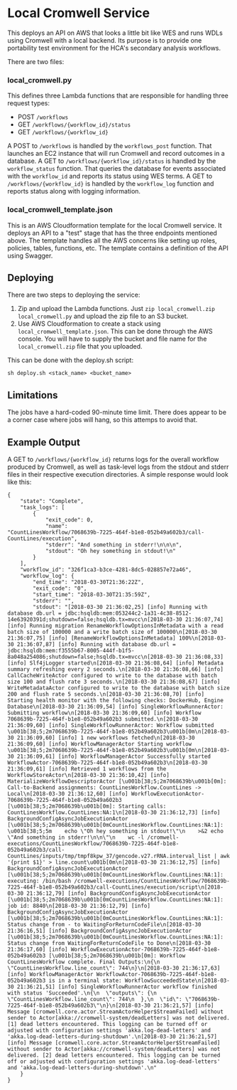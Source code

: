 # Local Cromwell Service

This deploys an API on AWS that looks a little bit like WES and runs WDLs using
Cromwell with a local backend. Its purpose is to provide one portability test
environment for the HCA's secondary analysis workflows.

There are two files:

### local_cromwell.py
This defines three Lambda functions that are responsible for handling three
request types:

- POST `/workflows`
- GET `/workflows/{workflow_id}/status`
- GET `/workflows/{workflow_id}`

A POST to `/workflows` is handled by the `workflows_post` function. That
launches an EC2 instance that will run Cromwell and record outcomes in a
database. A GET to `/workflows/{workflow_id}/status` is handled by the
`workflow_status` function. That queries the database for events associated
with the `workflow_id` and reports its status using WES terms. A GET to
`/workflows/{workflow_id}` is handled by the `workflow_log` function and
reports status along with logging information.

### local_cromwell_template.json
This is an AWS Cloudformation template for the local Cromwell service. It
deploys an API to a "test" stage that has the three endpoints mentioned above.
The template handles all the AWS concerns like setting up roles, policies,
tables, functions, etc. The template contains a definition of the API using
Swagger.

## Deploying
There are two steps to deploying the service:
1. Zip and upload the Lambda functions. Just `zip local_cromwell.zip
   local_cromwell.py` and upload the zip file to an S3 bucket.
2. Use AWS Cloudformation to create a stack using
   `local_cromwell_template.json`. This can be done through the AWS console.
   You will have to supply the bucket and file name for the
   `local_cromwell.zip` file that you uploaded.

This can be done with the deploy.sh script:
```
sh deploy.sh <stack_name> <bucket_name>
```

## Limitations
The jobs have a hard-coded 90-minute time limit. There does appear to be a
corner case where jobs will hang, so this attemps to avoid that.

## Example Output

A GET to `/workflows/{workflow_id}` returns logs for the overall workflow
produced by Cromwell, as well as task-level logs from the stdout and stderr
files in their respective execution directories. A simple response would look
like this:

```
{
    "state": "Complete",
    "task_logs": [
        {
            "exit_code": 0,
            "name":
"CountLinesWorkflow/7068639b-7225-464f-b1e8-052b49a602b3/call-CountLines/execution",
            "stderr": "And something in stderr!\n\n\n",
            "stdout": "Oh hey something in stdout!\n"
        }
    ],
    "workflow_id": "326f1ca3-b3ce-4281-8dc5-028857e72a46",
    "workflow_log": {
        "end_time": "2018-03-30T21:36:22Z",
        "exit_code": "0",
        "start_time": "2018-03-30T21:35:59Z",
        "stderr": "",
        "stdout": "[2018-03-30 21:36:02,25] [info] Running with database db.url = jdbc:hsqldb:mem:053244c2-1a31-4c38-8512-14e63920391d;shutdown=false;hsqldb.tx=mvcc\n[2018-03-30 21:36:07,74] [info] Running migration RenameWorkflowOptionsInMetadata with a read batch size of 100000 and a write batch size of 100000\n[2018-03-30 21:36:07,75] [info] [RenameWorkflowOptionsInMetadata] 100%\n[2018-03-30 21:36:07,87] [info] Running with database db.url = jdbc:hsqldb:mem:f3555b67-8005-444f-b1f5-8a048a254086;shutdown=false;hsqldb.tx=mvcc\n[2018-03-30 21:36:08,33] [info] Slf4jLogger started\n[2018-03-30 21:36:08,64] [info] Metadata summary refreshing every 2 seconds.\n[2018-03-30 21:36:08,66] [info] CallCacheWriteActor configured to write to the database with batch size 100 and flush rate 3 seconds.\n[2018-03-30 21:36:08,67] [info] WriteMetadataActor configured to write to the database with batch size 200 and flush rate 5 seconds.\n[2018-03-30 21:36:08,70] [info] Starting health monitor with the following checks: DockerHub, Engine Database\n[2018-03-30 21:36:09,54] [info] SingleWorkflowRunnerActor: Submitting workflow\n[2018-03-30 21:36:09,60] [info] Workflow 7068639b-7225-464f-b1e8-052b49a602b3 submitted.\n[2018-03-30 21:36:09,60] [info] SingleWorkflowRunnerActor: Workflow submitted \u001b[38;5;2m7068639b-7225-464f-b1e8-052b49a602b3\u001b[0m\n[2018-03-30 21:36:09,60] [info] 1 new workflows fetched\n[2018-03-30 21:36:09,60] [info] WorkflowManagerActor Starting workflow \u001b[38;5;2m7068639b-7225-464f-b1e8-052b49a602b3\u001b[0m\n[2018-03-30 21:36:09,61] [info] WorkflowManagerActor Successfully started WorkflowActor-7068639b-7225-464f-b1e8-052b49a602b3\n[2018-03-30 21:36:09,61] [info] Retrieved 1 workflows from the WorkflowStoreActor\n[2018-03-30 21:36:10,42] [info] MaterializeWorkflowDescriptorActor [\u001b[38;5;2m7068639b\u001b[0m]: Call-to-Backend assignments: CountLinesWorkflow.CountLines -> Local\n[2018-03-30 21:36:12,60] [info] WorkflowExecutionActor-7068639b-7225-464f-b1e8-052b49a602b3 [\u001b[38;5;2m7068639b\u001b[0m]: Starting calls: CountLinesWorkflow.CountLines:NA:1\n[2018-03-30 21:36:12,73] [info] BackgroundConfigAsyncJobExecutionActor [\u001b[38;5;2m7068639b\u001b[0mCountLinesWorkflow.CountLines:NA:1]: \u001b[38;5;5m    echo \"Oh hey something in stdout!\"\n    >&2 echo \"And something in stderr!\n\n\"\n    wc -l /cromwell-executions/CountLinesWorkflow/7068639b-7225-464f-b1e8-052b49a602b3/call-CountLines/inputs/tmp/tmpf8kpw_37/gencode.v27.rRNA.interval_list | awk '{print $1}' > line.count\u001b[0m\n[2018-03-30 21:36:12,75] [info] BackgroundConfigAsyncJobExecutionActor [\u001b[38;5;2m7068639b\u001b[0mCountLinesWorkflow.CountLines:NA:1]: executing: /bin/bash /cromwell-executions/CountLinesWorkflow/7068639b-7225-464f-b1e8-052b49a602b3/call-CountLines/execution/script\n[2018-03-30 21:36:12,79] [info] BackgroundConfigAsyncJobExecutionActor [\u001b[38;5;2m7068639b\u001b[0mCountLinesWorkflow.CountLines:NA:1]: job id: 8840\n[2018-03-30 21:36:12,79] [info] BackgroundConfigAsyncJobExecutionActor [\u001b[38;5;2m7068639b\u001b[0mCountLinesWorkflow.CountLines:NA:1]: Status change from - to WaitingForReturnCodeFile\n[2018-03-30 21:36:16,51] [info] BackgroundConfigAsyncJobExecutionActor [\u001b[38;5;2m7068639b\u001b[0mCountLinesWorkflow.CountLines:NA:1]: Status change from WaitingForReturnCodeFile to Done\n[2018-03-30 21:36:17,60] [info] WorkflowExecutionActor-7068639b-7225-464f-b1e8-052b49a602b3 [\u001b[38;5;2m7068639b\u001b[0m]: Workflow CountLinesWorkflow complete. Final Outputs:\n{\n  \"CountLinesWorkflow.line_count\": 744\n}\n[2018-03-30 21:36:17,63] [info] WorkflowManagerActor WorkflowActor-7068639b-7225-464f-b1e8-052b49a602b3 is in a terminal state: WorkflowSucceededState\n[2018-03-30 21:36:21,51] [info] SingleWorkflowRunnerActor workflow finished with status 'Succeeded'.\n{\n  \"outputs\": {\n    \"CountLinesWorkflow.line_count\": 744\n  },\n  \"id\": \"7068639b-7225-464f-b1e8-052b49a602b3\"\n}\n[2018-03-30 21:36:21,57] [info] Message [cromwell.core.actor.StreamActorHelper$StreamFailed] without sender to Actor[akka://cromwell-system/deadLetters] was not delivered. [1] dead letters encountered. This logging can be turned off or adjusted with configuration settings 'akka.log-dead-letters' and 'akka.log-dead-letters-during-shutdown'.\n[2018-03-30 21:36:21,57] [info] Message [cromwell.core.actor.StreamActorHelper$StreamFailed] without sender to Actor[akka://cromwell-system/deadLetters] was not delivered. [2] dead letters encountered. This logging can be turned off or adjusted with configuration settings 'akka.log-dead-letters' and 'akka.log-dead-letters-during-shutdown'.\n"
    }
}
```

